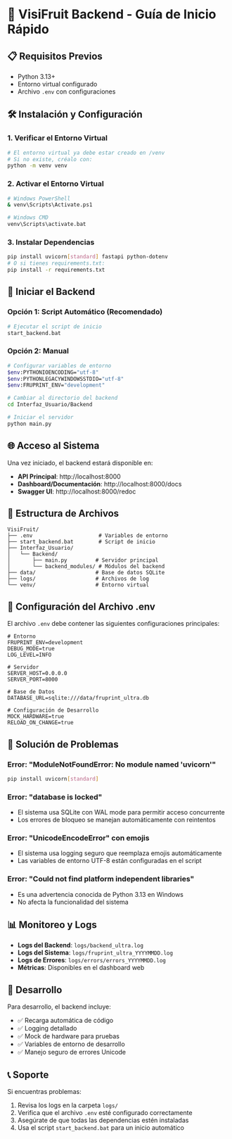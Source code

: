 # 🚀 VisiFruit Backend - Guía de Inicio Rápido

## 📋 Requisitos Previos

- Python 3.13+
- Entorno virtual configurado
- Archivo `.env` con configuraciones

## 🛠️ Instalación y Configuración

### 1. Verificar el Entorno Virtual
```bash
# El entorno virtual ya debe estar creado en /venv
# Si no existe, créalo con:
python -m venv venv
```

### 2. Activar el Entorno Virtual
```bash
# Windows PowerShell
& venv\Scripts\Activate.ps1

# Windows CMD
venv\Scripts\activate.bat
```

### 3. Instalar Dependencias
```bash
pip install uvicorn[standard] fastapi python-dotenv
# O si tienes requirements.txt:
pip install -r requirements.txt
```

## 🚀 Iniciar el Backend

### Opción 1: Script Automático (Recomendado)
```bash
# Ejecutar el script de inicio
start_backend.bat
```

### Opción 2: Manual
```bash
# Configurar variables de entorno
$env:PYTHONIOENCODING="utf-8"
$env:PYTHONLEGACYWINDOWSSTDIO="utf-8"
$env:FRUPRINT_ENV="development"

# Cambiar al directorio del backend
cd Interfaz_Usuario/Backend

# Iniciar el servidor
python main.py
```

## 🌐 Acceso al Sistema

Una vez iniciado, el backend estará disponible en:

- **API Principal**: http://localhost:8000
- **Dashboard/Documentación**: http://localhost:8000/docs
- **Swagger UI**: http://localhost:8000/redoc

## 📁 Estructura de Archivos

```
VisiFruit/
├── .env                     # Variables de entorno
├── start_backend.bat        # Script de inicio
├── Interfaz_Usuario/
│   └── Backend/
│       ├── main.py         # Servidor principal
│       └── backend_modules/ # Módulos del backend
├── data/                   # Base de datos SQLite
├── logs/                   # Archivos de log
└── venv/                   # Entorno virtual
```

## 🔧 Configuración del Archivo .env

El archivo `.env` debe contener las siguientes configuraciones principales:

```env
# Entorno
FRUPRINT_ENV=development
DEBUG_MODE=true
LOG_LEVEL=INFO

# Servidor
SERVER_HOST=0.0.0.0
SERVER_PORT=8000

# Base de Datos
DATABASE_URL=sqlite:///data/fruprint_ultra.db

# Configuración de Desarrollo
MOCK_HARDWARE=true
RELOAD_ON_CHANGE=true
```

## 🐛 Solución de Problemas

### Error: "ModuleNotFoundError: No module named 'uvicorn'"
```bash
pip install uvicorn[standard]
```

### Error: "database is locked"
- El sistema usa SQLite con WAL mode para permitir acceso concurrente
- Los errores de bloqueo se manejan automáticamente con reintentos

### Error: "UnicodeEncodeError" con emojis
- El sistema usa logging seguro que reemplaza emojis automáticamente
- Las variables de entorno UTF-8 están configuradas en el script

### Error: "Could not find platform independent libraries"
- Es una advertencia conocida de Python 3.13 en Windows
- No afecta la funcionalidad del sistema

## 📊 Monitoreo y Logs

- **Logs del Backend**: `logs/backend_ultra.log`
- **Logs del Sistema**: `logs/fruprint_ultra_YYYYMMDD.log`
- **Logs de Errores**: `logs/errors/errors_YYYYMMDD.log`
- **Métricas**: Disponibles en el dashboard web

## 🔄 Desarrollo

Para desarrollo, el backend incluye:

- ✅ Recarga automática de código
- ✅ Logging detallado
- ✅ Mock de hardware para pruebas
- ✅ Variables de entorno de desarrollo
- ✅ Manejo seguro de errores Unicode

## 📞 Soporte

Si encuentras problemas:

1. Revisa los logs en la carpeta `logs/`
2. Verifica que el archivo `.env` esté configurado correctamente
3. Asegúrate de que todas las dependencias estén instaladas
4. Usa el script `start_backend.bat` para un inicio automático
